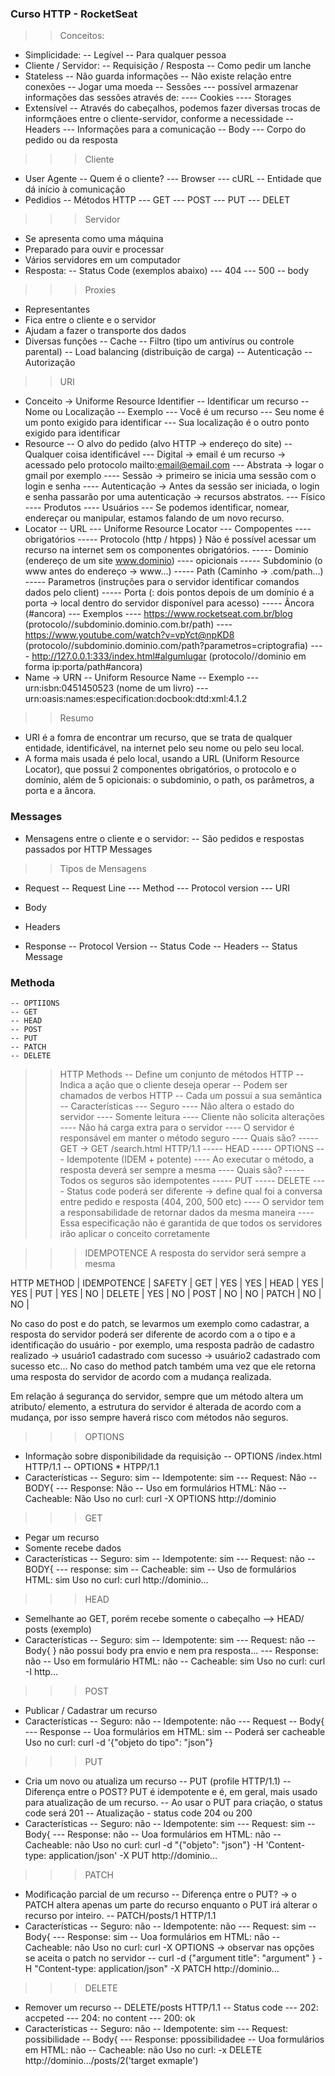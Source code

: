 ### Curso HTTP - RocketSeat ###

>> Conceitos:
- Simplicidade: 
    -- Legível
    -- Para qualquer pessoa
- Cliente / Servidor: 
    -- Requisição / Resposta
    -- Como pedir um lanche
- Stateless
    -- Não guarda informações
    -- Não existe relação entre conexões
    -- Jogar uma moeda
    -- Sessões
        --- possível armazenar informações das sessões através de:
            ---- Cookies
            ---- Storages
- Extensível
    -- Através do cabeçalhos, podemos fazer diversas trocas de informçãoes entre o cliente-servidor, conforme a necessidade
    -- Headers
        --- Informações para a comunicação
    -- Body
        --- Corpo do pedido ou da resposta

>>> Cliente 
- User Agente
    -- Quem é o cliente?
        --- Browser
        --- cURL
    -- Entidade que dá início à comunicação
- Pedidios 
    -- Métodos HTTP
        --- GET
        --- POST
        --- PUT
        --- DELET

>>> Servidor 
- Se apresenta como uma máquina
- Preparado para ouvir e processar 
- Vários servidores em um computador
- Resposta:
    -- Status Code (exemplos abaixo)
        --- 404 
        --- 500
    -- body

>>> Proxies
- Representantes
- Fica entre o cliente e o servidor
- Ajudam a fazer o transporte dos dados
- Diversas funções
    -- Cache
    -- Filtro (tipo um antivírus ou controle parental)
    -- Load balancing (distribuição de carga)
    -- Autenticação
    -- Autorização

>> URI 
- Conceito -> Uniforme Resource Identifier 
    -- Identificar um recurso
    -- Nome ou Localização
    -- Exemplo
        --- Você é um recurso 
            --- Seu nome é um ponto exigido para identificar
            --- Sua localização é o outro ponto exigido para identificar
- Resource 
    -- O alvo do pedido (alvo HTTP -> endereço do site)
    -- Qualquer coisa identificável
        --- Digital -> email é um recurso -> acessado pelo protocolo mailto:email@email.com
        --- Abstrata -> logar o gmail por exemplo
            ---- Sessão -> primeiro se inicia uma sessão com o login e senha
            ---- Autenticação -> Antes da sessão ser iniciada, o login e senha passarão por uma autenticação -> recursos abstratos.
        --- Físico
            ---- Produtos
            ---- Usuários 
        --- Se podemos identificar, nomear, endereçar ou manipular, estamos falando de um novo recurso.
- Locator
    -- URL 
        --- Uniforme Resource Locator
        --- Compopentes 
            ---- obrigatórios
                ----- Protocolo (http / htpps)
                                            } Não é possível acessar um recurso na internet sem os componentes obrigatórios.
                ----- Dominio (endereço de um site www.dominio)
            ---- opicionais
                ----- Subdominio (o www antes do endereço -> www...)
                ----- Path (Caminho -> .com/path...)
                ----- Parametros (instruções para o servidor identificar comandos dados pelo client)
                ----- Porta (: dois pontos depois de um domínio é a porta -> local dentro do servidor disponível para acesso)
                ----- Âncora (#ancora)
        --- Exemplos
            ---- https://www.rocketseat.com.br/blog (protocolo//subdominio.dominio.com.br/path)
            ---- https://www.youtube.com/watch?v=vpYct@npKD8 (protocolo//subdominio.dominio.com/path?parametros=criptografia)
            ---- http://127.0.0.1:333/index.html#algumlugar (protocolo//dominio em forma ip:porta/path#ancora)
- Name -> URN
    -- Uniform Resource Name
    -- Exemplo
        --- urn:isbn:0451450523 (nome de um livro)
        --- urn:oasis:names:especification:docbook:dtd:xml:4.1.2 

>> Resumo 
- URI é a fomra de encontrar um recurso, que se trata de qualquer entidade, identificável, na internet pelo seu nome ou pelo seu local. 
- A forma mais usada é pelo local, usando a URL (Uniform Resource Locator), que possui 2 componentes obrigatórios, o protocolo e o domínio, além de 5 opicionais: o subdominio, o path, os parâmetros, a porta e a âncora.

### Messages ###
- Mensagens entre o cliente e o servidor:
-- São pedidos e respostas passados por HTTP Messages

>> Tipos de Mensagens
- Request
    -- Request Line 
        --- Method
        --- Protocol version
        --- URI
- Body
- Headers

- Response 
    -- Protocol Version
    -- Status Code
    -- Headers
    -- Status Message

### Methoda ###
    -- OPTIIONS
    -- GET
    -- HEAD
    -- POST
    -- PUT
    -- PATCH
    -- DELETE

>> HTTP Methods 
    -- Define um conjunto de métodos HTTP
    -- Indica a ação que o cliente deseja operar
    -- Podem ser chamados de verbos HTTP
    -- Cada um possui a sua semântica
    -- Características
        --- Seguro 
            ---- Não altera o estado do servidor
            ---- Somente leitura
            ---- Cliente não solicita alterações
            ---- Não há carga extra para o servidor
            ---- O servidor é responsável em manter o método seguro
            ---- Quais são?
                ----- GET -> GET /search.html HTTP/1.1
                ----- HEAD
                ----- OPTIONS
        --- Idempotente (IDEM + potente)
            ---- Ao executar o método, a resposta deverá ser sempre a mesma
            ---- Quais são?
                ----- Todos os seguros são idempotentes
                ----- PUT
                ----- DELETE
            ---- Status code poderá ser diferente -> define qual foi a conversa entre pedido e resposta (404, 200, 500 etc)
            ---- O servidor tem a responsabilidade de retornar dados da mesma maneira 
            ---- Essa especificação não é garantida de que todos os servidores irão aplicar o conceito corretamente

>>> IDEMPOTENCE
A resposta do servidor será sempre a mesma 

HTTP METHOD  |  IDEMPOTENCE  |   SAFETY    |
    GET      |      YES      |     YES     |
    HEAD     |      YES      |     YES     | 
    PUT      |      YES      |     NO      | 
    DELETE   |      YES      |     NO      | 
    POST     |       NO      |     NO      |
    PATCH    |       NO      |     NO      |

No caso do post e do patch, se levarmos um exemplo como cadastrar, a resposta do servidor poderá ser diferente de acordo com a o tipo e a identificação do usuário
    - por exemplo, uma resposta padrão de cadastro realizado -> usuário1 cadastrado com sucesso -> usuário2 cadastrado com sucesso etc...
No caso do method patch também uma vez que ele retorna uma resposta do servidor de acordo com a mudança realizada.

Em relação á segurança do servidor, sempre que um método altera um atributo/ elemento, a estrutura do servidor é alterada de acordo com a mudança, por isso sempre haverá risco com métodos não seguros.

>>> OPTIONS
- Informação sobre disponibilidade da requisição
    -- OPTIONS /index.html HTTP/1.1
    -- OPTIONS * HTPP/1.1
- Características 
    -- Seguro: sim
    -- Idempotente: sim
             --- Request: Não
    -- BODY{
             --- Response: Não
    -- Uso em formulários HTML: Não
    -- Cacheable: Não
Uso no curl: curl -X OPTIONS http://dominio

>>> GET
- Pegar um recurso
- Somente recebe dados
- Características
    -- Seguro: sim
    -- Idempotente: sim
             --- Request: não 
    -- BODY{
             --- response: sim
    -- Cacheable: sim
    -- Uso de formulários HTML: sim
Uso no curl: curl http://dominio...

>>> HEAD
- Semelhante ao GET, porém recebe somente o cabeçalho --> HEAD/ posts (exemplo)
- Características
    -- Seguro: sim
    -- Idempotente: sim
             --- Request: não
    -- Body{                   } não possui body pra envio e nem pra resposta...
             --- Response: não
    -- Uso em formulário HTML: não
    -- Cacheable: sim
Uso no curl: curl -I http...

>>> POST
- Publicar / Cadastrar um recurso
- Características
    -- Seguro: não
    -- Idempotente: não
             --- Request
    -- Body{
             --- Response
    -- Uoa formulários em HTML: sim
    -- Poderá ser cacheable
Uso no curl: curl -d '{"objeto do tipo": "json"}

>>> PUT
- Cria um novo ou atualiza um recurso 
    -- PUT (profile HTTP/1.1)
    -- Diferença entre o POST? PUT é idempotente e é, em geral, mais usado para atualização de um recurso.
    -- Ao usar o PUT para criação, o status code será 201
    -- Atualização - status code 204 ou 200
- Características
    -- Seguro: não
    -- Idempotente: sim
             --- Request: sim
    -- Body{
             --- Response: não 
    -- Uoa formulários em HTML: não
    -- Cacheable: não
Uso no curl: curl -d "{"objeto": "json"} -H 'Content-type: application/json' -X PUT http://dominio...

>>> PATCH
- Modificação parcial de um recurso
    -- Diferença entre o PUT? -> o PATCH altera apenas um parte do recurso enquanto o PUT irá alterar o recurso por inteiro.
    -- PATCH/posts/1 HTTP/1.1
- Características
    -- Seguro: não
    -- Idempotente: não
             --- Request: sim
    -- Body{
             --- Response: sim
    -- Uoa formulários em HTML: não
    -- Cacheable: não
Uso no curl: curl -X OPTIONS -> observar nas opções se aceita o patch no servidor
    -- curl -d {"argument title": "argument" } -H "Content-type: application/json" -X PATCH http://dominio...

>>> DELETE 
- Remover um recurso
    -- DELETE/posts HTTP/1.1
    -- Status code
        --- 202: accpeted
        --- 204: no content
        --- 200: ok
- Características
    -- Seguro: não
    -- Idempotente: sim
             --- Request: possibilidade
    -- Body{
             --- Response: ppossibilidadee
    -- Uoa formulários em HTML: não
    -- Cacheable: não
Uso no curl: -x DELETE http://dominio.../posts/2('target exmaple') 
